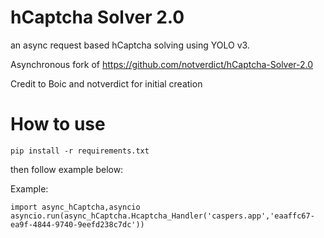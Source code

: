 # hCaptcha Solver 2.0
an async request based hCaptcha solving using YOLO v3.

Asynchronous fork of https://github.com/notverdict/hCaptcha-Solver-2.0

Credit to Boic and notverdict for initial creation


# How to use
`pip install -r requirements.txt`

then follow example below:

Example:
```
import async_hCaptcha,asyncio
asyncio.run(async_hCaptcha.Hcaptcha_Handler('caspers.app','eaaffc67-ea9f-4844-9740-9eefd238c7dc'))
```
